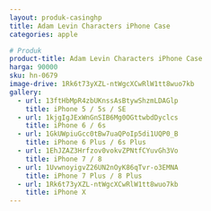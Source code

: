 ```yaml
---
layout: produk-casinghp
title: Adam Levin Characters iPhone Case
categories: apple

# Produk
product-title: Adam Levin Characters iPhone Case
harga: 90000
sku: hn-0679
image-drive: 1Rk6t73yXZL-ntWgcXCwRlW1tt8wuo7kb
gallery:
  - url: 13ftHbMpR4zbUKnssAsBtywShzmLDAGlp
    title: iPhone 5 / 5s / SE
  - url: 1kjgIgJExWnGnSIB6Mg0OGttwbdDyclcs
    title: iPhone 6 / 6s
  - url: 1GkUWpiuGcc0tBw7uaQPoIp5di1UQP0_B
    title: iPhone 6 Plus / 6s Plus
  - url: 1EhJZAZ3Hrfzov0vokvZPNtfCYuvGh3Vo
    title: iPhone 7 / 8
  - url: 1UvwnoyigvZ26UN2nOyK86qTvr-o3EMNA
    title: iPhone 7 Plus / 8 Plus
  - url: 1Rk6t73yXZL-ntWgcXCwRlW1tt8wuo7kb
    title: iPhone X
---
```


